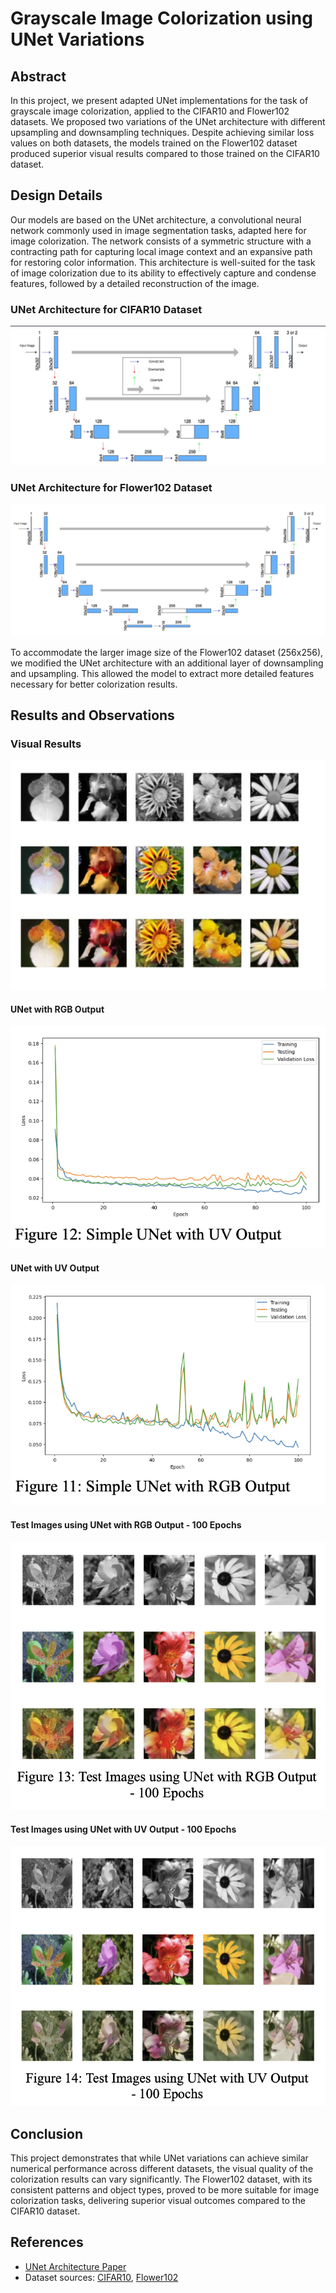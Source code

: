 # Grayscale Image Colorization using UNet Variations

## Abstract
In this project, we present adapted UNet implementations for the task of grayscale image colorization, applied to the CIFAR10 and Flower102 datasets. We proposed two variations of the UNet architecture with different upsampling and downsampling techniques. Despite achieving similar loss values on both datasets, the models trained on the Flower102 dataset produced superior visual results compared to those trained on the CIFAR10 dataset.

## Design Details
Our models are based on the UNet architecture, a convolutional neural network commonly used in image segmentation tasks, adapted here for image colorization. The network consists of a symmetric structure with a contracting path for capturing local image context and an expansive path for restoring color information. This architecture is well-suited for the task of image colorization due to its ability to effectively capture and condense features, followed by a detailed reconstruction of the image.

### UNet Architecture for CIFAR10 Dataset
![UNet Architecture for CIFAR10](design_implementation_ciphar.png)

### UNet Architecture for Flower102 Dataset
![UNet Architecture for Flower102](design_implementation_flower.png)

To accommodate the larger image size of the Flower102 dataset (256x256), we modified the UNet architecture with an additional layer of downsampling and upsampling. This allowed the model to extract more detailed features necessary for better colorization results.

## Results and Observations

### Visual Results
![Test Result](visualization_result.png)

#### UNet with RGB Output
![Simple UNet with RGB Output](curve_simple_uv_output.png)

#### UNet with UV Output
![Simple UNet with UV Output](curve_simple_rgb_output.png)

#### Test Images using UNet with RGB Output - 100 Epochs
![Test Images with RGB Output](result_rgb.png)

#### Test Images using UNet with UV Output - 100 Epochs
![Test Images with UV Output](result_uv.png)

## Conclusion
This project demonstrates that while UNet variations can achieve similar numerical performance across different datasets, the visual quality of the colorization results can vary significantly. The Flower102 dataset, with its consistent patterns and object types, proved to be more suitable for image colorization tasks, delivering superior visual outcomes compared to the CIFAR10 dataset.

## References
- [UNet Architecture Paper](https://arxiv.org/abs/1505.04597)
- Dataset sources: [CIFAR10](https://www.cs.toronto.edu/~kriz/cifar.html), [Flower102](https://www.robots.ox.ac.uk/~vgg/data/flowers/102/)
